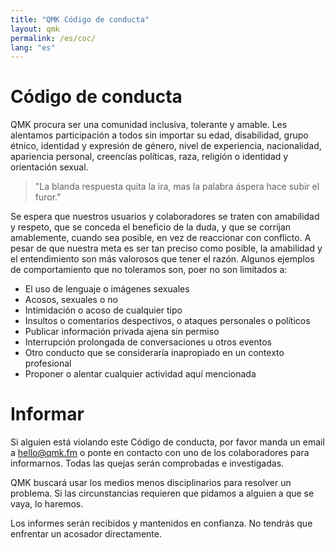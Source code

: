 ```yaml
---
title: "QMK Código de conducta"
layout: qmk
permalink: /es/coc/
lang: "es"
---
```


# Código de conducta

QMK procura ser una comunidad inclusiva, tolerante y amable. Les alentamos participación a todos sin importar su edad, disabilidad, grupo étnico, identidad y expresión de género, nivel de experiencia, nacionalidad, apariencia personal, creencías políticas, raza, religión o identidad y orientación sexual.

> "La blanda respuesta quita la ira, mas la palabra áspera hace subir el furor."

Se espera que nuestros usuarios y colaboradores se traten con amabilidad y respeto, que se conceda el beneficio de la duda, y que se corrijan amablemente, cuando sea posible, en vez de reaccionar con conflicto. A pesar de que nuestra meta es ser tan preciso como posible, la amabilidad y el entendimiento son más valorosos que tener el razón. Algunos ejemplos de comportamiento que no toleramos son, poer no son limitados a:

* El uso de lenguaje o imágenes sexuales
* Acosos, sexuales o no
* Intimidación o acoso de cualquier tipo
* Insultos o comentarios despectivos, o ataques personales o políticos
* Publicar información privada ajena sin permiso
* Interrupción prolongada de conversaciones u otros eventos
* Otro conducto que se consideraría inapropiado en un contexto profesional
* Proponer o alentar cualquier actividad aquí mencionada

# Informar

Si alguien está violando este Código de conducta, por favor manda un email a hello@qmk.fm o ponte en contacto con uno de los colaboradores para informarnos. Todas las quejas serán comprobadas e investigadas.

QMK buscará usar los medios menos disciplinarios para resolver un problema. Si las circunstancias requieren que pidamos a alguien a que se vaya, lo haremos.

Los informes serán recibidos y mantenidos en confianza. No tendrás que enfrentar un acosador directamente.
